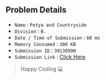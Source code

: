 ## Problem Details 
 
- `Name`                      : `Petya and Countryside`
- `Division`                  : `B.`
- `Date / Time of Submission` : `60 ms`
- `Memory Consumed`           : `300 KB`
- `Submission ID`             : `39136990`
- `Submission Link`           : [Click Here](http://codeforces.com/contest/66/submission/39136990)

> Happy Coding   :computer: